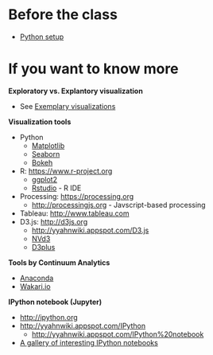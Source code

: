 # Before the class

- [Python setup](https://github.com/yy/dviz-course/blob/master/w01-intro/python-setup.md)

# If you want to know more

**Exploratory vs. Explantory visualization**

- See [Exemplary visualizations](https://github.com/yy/dviz-course/blob/master/exemplary_viz.md)

**Visualization tools**

- Python
    - [Matplotlib](http://matplotlib.org)
    - [Seaborn](http://stanford.edu/~mwaskom/software/seaborn/)
    - [Bokeh](http://bokeh.pydata.org/en/latest/)
- R: https://www.r-project.org
    - [ggplot2](http://ggplot2.org)
    - [Rstudio](https://www.rstudio.com) - R IDE
- Processing: https://processing.org
    - http://processingjs.org - Javscript-based processing
- Tableau: http://www.tableau.com
- D3.js: http://d3js.org 
    - http://yyahnwiki.appspot.com/D3.js
    - [NVd3](http://nvd3.org/index.html)
    - [D3plus](http://d3plus.org)

**Tools by Continuum Analytics**

- [Anaconda](http://continuum.io/downloads#py34)
- [Wakari.io](https://wakari.io)

**IPython notebook (Jupyter)**

- http://ipython.org
- http://yyahnwiki.appspot.com/IPython
    - http://yyahnwiki.appspot.com/IPython%20notebook
- [A gallery of interesting IPython notebooks](https://github.com/ipython/ipython/wiki/A-gallery-of-interesting-IPython-Notebooks)
